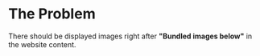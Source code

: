 # The Problem

There should be displayed images right after **"Bundled images below"** in the website content.

[](https://discourse.gohugo.io/t/bundled-images-range-and-context/13115/3)
